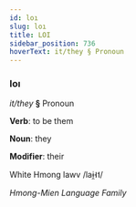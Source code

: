 ```yaml
---
id: loı
slug: loı
title: LOI
sidebar_position: 736
hoverText: it/they § Pronoun
---
```


### loı

*it/they* **§** Pronoun

**Verb**: to be them

**Noun**: they

**Modifier**: their

White Hmong lawv /laɨ̯˧˦/

*Hmong-Mien Language Family*
